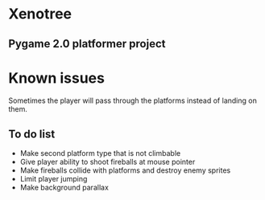 # Xenotree
## Pygame 2.0 platformer project

# Known issues
Sometimes the player will pass through the platforms instead of landing on them.

## To do list
* Make second platform type that is not climbable
* Give player ability to shoot fireballs at mouse pointer
* Make fireballs collide with platforms and destroy enemy sprites
* Limit player jumping
* Make background parallax
